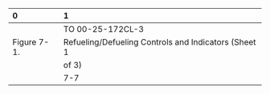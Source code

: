 | 0           | 1                                                    |
|:------------|:-----------------------------------------------------|
|             | TO 00-25-172CL-3                                     |
| Figure 7-1. | Refueling/Defueling Controls and Indicators (Sheet 1 |
|             | of 3)                                                |
|             | 7-7                                                  |